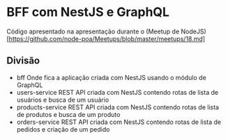 # BFF com NestJS e GraphQL
Código apresentado na apresentação durante o (Meetup de NodeJS)[https://github.com/node-poa/Meetups/blob/master/meetups/18.md]

## Divisão
- bff Onde fica a aplicação criada com NestJS usando o módulo de GraphQL
- users-service REST API criada com NestJS contendo rotas de lista de usuários e busca de um usuário
- products-service REST API criada com NestJS contendo rotas de lista de produtos e busca de um produto
- orders-service REST API criada com NestJS contendo rotas de lista de pedidos e criação de um pedido
